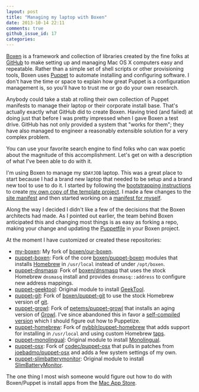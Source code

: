 ```yaml
---
layout: post
title: "Managing my laptop with Boxen"
date: 2013-10-14 22:11
comments: true
github_issue_id: 17
categories: 
---
```


[Boxen][] is a framework and collection of libraries created by the fine folks
at [GitHub][] to make setting up and managing Mac OS X computers easy and
repeatable. Rather than a simple set of shell scripts or other provisioning
tools, Boxen uses [Puppet][] to automate installing and configuring software.
I don't have the time or space to explain how great Puppet is a configuration
management is, so you'll have to trust me or go do your own research.

Anybody could take a stab at rolling their own collection of Puppet manifests
to manage their laptop or their corporate install base. That's actually
exactly what GitHub did to create Boxen. Having tried (and failed) at doing
just that before I was pretty impressed when I gave Boxen a test drive. GitHub
has not only provided a system that "works for them"; they have also managed
to engineer a reasonably extensible solution for a very complex problem.

You can use your favorite search engine to find folks who can wax poetic about
the magnitude of this accomplishment. Let's get on with a description of what
I've been able to do with it.

<!-- more -->

I'm using Boxen to manage my `$DAYJOB` laptop. This was a great place to start
because I had a brand new laptop that needed to be setup and a brand new tool
to use to do it. I started by following the [bootstrapping instructions][] to
create [my own copy of the template project][]. I made a few changes to the
[site manifest][] and then started working on a [manifest for myself][].

Along the way I decided I didn't like a few of the decisions that the Boxen
architects had made. As I pointed out earlier, the team behind Boxen
anticipated this and changing most things is as easy as forking a repo, making
your change and updating the [Puppetfile][] in your Boxen project.

At the moment I have customized or created these repositories:

- [my-boxen](https://github.com/bd808/my-boxen): My fork of [boxen/our-boxen](https://github.com/boxen/our-boxen).
- [puppet-boxen](https://github.com/bd808/puppet-boxen): Fork of the core
  [boxen/puppet-boxen](https://github.com/boxen/puppet-boxen) modules that
  installs [Homebrew](http://brew.sh/) in `/usr/local` instead of under
  `/opt/boxen`.
- [puppet-dnsmasq](https://github.com/bd808/puppet-dnsmasq): Fork of
  [boxen/dnsmasq](https://github.com/boxen/puppet-dnsmasq) that uses the stock
  Homebrew `dnsmasq` install and provides `dnsmasq::address` to configure new
  address mappings.
- [puppet-geektool](https://github.com/bd808/puppet-geektool): Original
  module to install [GeekTool](http://projects.tynsoe.org/en/geektool/).
- [puppet-git](https://github.com/bd808/puppet-git): Fork of
  [boxen/puppet-git](https://github.com/boxen/puppet-git) to use the stock
  Homebrew version of [git](http://git-scm.com/).
- [puppet-growl](https://github.com/bd808/puppet-growl): Fork of
  [petems/puppet-growl](https://github.com/petems/puppet-growl) that installs
  an aging version of [Growl](http://growl.info/). I've since abandoned this
  in favor a [self-compiled version](http://growl.info/documentation/developer/growl-source-install.php) which I should figure out how to Puppetize.
- [puppet-homebrew](https://github.com/bd808/puppet-homebrew): Fork of
  [nybblr/puppet-homebrew](https://github.com/nybblr/puppet-homebrew) that
  adds support for installing in `/usr/local` and using custom Homebrew
  [taps](https://github.com/mxcl/homebrew/wiki/brew-tap).
- [puppet-monolingual](https://github.com/bd808/puppet-monolingual): Original
  module to install [Monolingual](http://monolingual.sourceforge.net/).
- [puppet-osx](https://github.com/bd808/puppet-osx): Fork of
  [codec/puppet-osx](https://github.com/codec/puppet-osx) that pulls in
  patches from [joebadmo/puppet-osx](https://github.com/joebadmo/puppet-osx)
  and adds a few system settings of my own.
- [puppet-slimbatterymonitor](https://github.com/bd808/puppet-slimbatterymonitor): Original module to install [SlimBatteryMonitor](http://www.orange-carb.org/SBM/).

The one thing I most wish someone would figure out how to do with Boxen/Puppet
is install apps from the [Mac App Store](https://www.apple.com/osx/apps/app-store.html).

[Boxen]: https://boxen.github.com/
[GitHub]: https://github.com/
[Puppet]: https://puppetlabs.com/
[bootstrapping instructions]: https://github.com/boxen/our-boxen
[my own copy of the template project]: https://github.com/bd808/my-boxen
[site manifest]: https://github.com/bd808/my-boxen/blob/master/manifests/site.pp
[manifest for myself]: https://github.com/bd808/my-boxen/blob/master/modules/people/manifests/bd808.pp
[Puppetfile]: https://github.com/bd808/my-boxen/blob/master/Puppetfile
